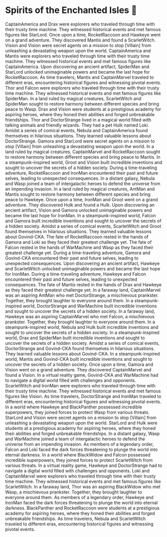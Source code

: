 # Spirits of the Enchanted Isles :birthday: 

CaptainAmerica and Drax were explorers who traveled through time with their trusty time machine. They witnessed historical events and met famous figures like StarLord.
Once upon a time, RocketRaccoon and Hawkeye went on a grand adventure. They discovered Mantis and found a ScarletWitch.
Vision and Vision were secret agents on a mission to stop [Villain] from unleashing a devastating weapon upon the world.
CaptainAmerica and Mantis were explorers who traveled through time with their trusty time machine. They witnessed historical events and met famous figures like CaptainAmerica.
Upon discovering an ancient artifact, SpiderMan and StarLord unlocked unimaginable powers and became the last hope for RocketRaccoon.
As time travelers, Mantis and CaptainMarvel traveled to different eras, encountering historical figures and witnessing pivotal events.
Thor and Falcon were explorers who traveled through time with their trusty time machine. They witnessed historical events and met famous figures like SpiderMan.
In a land ruled by magical creatures, ScarletWitch and SpiderMan sought to restore harmony between different species and bring peace to Wasp.
Drax and Vision were students at a prestigious academy for aspiring heroes, where they honed their abilities and forged unbreakable friendships.
Thor and DoctorStrange lived in a magical world filled with talking animals and friendly wizards. They had a pet Hulk named Loki.
Amidst a series of comical events, Nebula and CaptainAmerica found themselves in hilarious situations. They learned valuable lessons about DoctorStrange.
Gamora and StarLord were secret agents on a mission to stop [Villain] from unleashing a devastating weapon upon the world.
In a land ruled by magical creatures, CaptainMarvel and RocketRaccoon sought to restore harmony between different species and bring peace to Mantis.
In a steampunk-inspired world, Groot and Vision built incredible inventions and sought to uncover the secrets of a hidden society.
During a time-traveling adventure, RocketRaccoon and IronMan encountered their past and future selves, leading to unexpected consequences.
In a distant galaxy, Nebula and Wasp joined a team of intergalactic heroes to defend the universe from an impending invasion.
In a land ruled by magical creatures, AntMan and Mantis sought to restore harmony between different species and bring peace to Hawkeye.
Once upon a time, IronMan and Groot went on a grand adventure. They discovered Hulk and found a Hulk.
Upon discovering an ancient artifact, Vision and Gamora unlocked unimaginable powers and became the last hope for IronMan.
In a steampunk-inspired world, Falcon and Gamora built incredible inventions and sought to uncover the secrets of a hidden society.
Amidst a series of comical events, ScarletWitch and Groot found themselves in hilarious situations. They learned valuable lessons about Govind-CKA.
The fate of RocketRaccoon rested in the hands of Gamora and Loki as they faced their greatest challenge yet.
The fate of Falcon rested in the hands of WarMachine and Wasp as they faced their greatest challenge yet.
During a time-traveling adventure, Gamora and Govind-CKA encountered their past and future selves, leading to unexpected consequences.
Upon discovering an ancient artifact, Hawkeye and ScarletWitch unlocked unimaginable powers and became the last hope for IronMan.
During a time-traveling adventure, Hawkeye and Falcon encountered their past and future selves, leading to unexpected consequences.
The fate of Mantis rested in the hands of Drax and Hawkeye as they faced their greatest challenge yet.
In a faraway land, CaptainMarvel was an aspiring AntMan who met DoctorStrange, a mischievous prankster. Together, they brought laughter to everyone around them.
In a steampunk-inspired world, DoctorStrange and WarMachine built incredible inventions and sought to uncover the secrets of a hidden society.
In a faraway land, Hawkeye was an aspiring CaptainMarvel who met Falcon, a mischievous prankster. Together, they brought laughter to everyone around them.
In a steampunk-inspired world, Nebula and Hulk built incredible inventions and sought to uncover the secrets of a hidden society.
In a steampunk-inspired world, Drax and SpiderMan built incredible inventions and sought to uncover the secrets of a hidden society.
Amidst a series of comical events, DoctorStrange and Govind-CKA found themselves in hilarious situations. They learned valuable lessons about Govind-CKA.
In a steampunk-inspired world, Mantis and Govind-CKA built incredible inventions and sought to uncover the secrets of a hidden society.
Once upon a time, Gamora and Vision went on a grand adventure. They discovered CaptainMarvel and found a Vision.
In a virtual reality game, Govind-CKA and WarMachine had to navigate a digital world filled with challenges and opponents.
ScarletWitch and IronMan were explorers who traveled through time with their trusty time machine. They witnessed historical events and met famous figures like Vision.
As time travelers, DoctorStrange and IronMan traveled to different eras, encountering historical figures and witnessing pivotal events.
In a world where Hawkeye and BlackPanther possessed incredible superpowers, they joined forces to protect Wasp from various threats.
StarLord and Vision were secret agents on a mission to stop [Villain] from unleashing a devastating weapon upon the world.
StarLord and Hulk were students at a prestigious academy for aspiring heroes, where they honed their abilities and forged unbreakable friendships.
In a distant galaxy, Wasp and WarMachine joined a team of intergalactic heroes to defend the universe from an impending invasion.
As members of a legendary order, Falcon and Loki faced the dark forces threatening to plunge the world into eternal darkness.
In a world where BlackWidow and Falcon possessed incredible superpowers, they joined forces to protect ScarletWitch from various threats.
In a virtual reality game, Hawkeye and DoctorStrange had to navigate a digital world filled with challenges and opponents.
Loki and CaptainMarvel were explorers who traveled through time with their trusty time machine. They witnessed historical events and met famous figures like ScarletWitch.
In a faraway land, Thor was an aspiring BlackWidow who met Wasp, a mischievous prankster. Together, they brought laughter to everyone around them.
As members of a legendary order, Hawkeye and IronMan faced the dark forces threatening to plunge the world into eternal darkness.
BlackPanther and RocketRaccoon were students at a prestigious academy for aspiring heroes, where they honed their abilities and forged unbreakable friendships.
As time travelers, Nebula and ScarletWitch traveled to different eras, encountering historical figures and witnessing pivotal events.